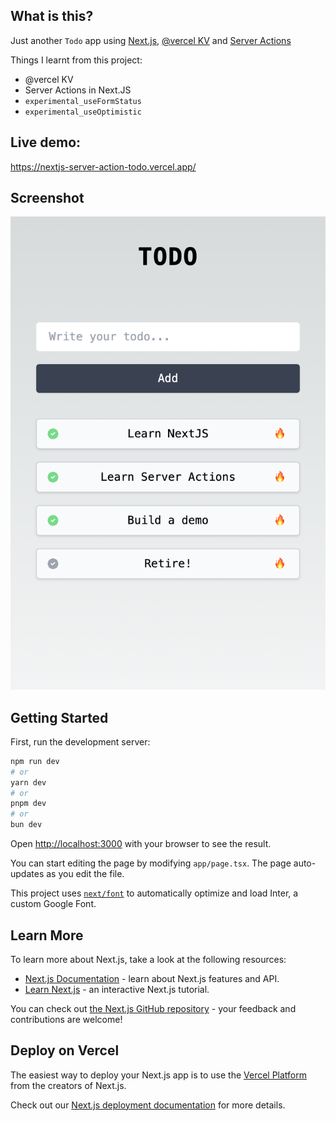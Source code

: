 ## What is this?

Just another `Todo` app using [Next.js](https://nextjs.org/), [@vercel KV](https://vercel.com/docs/storage/vercel-kv/quickstart) and [Server Actions](https://nextjs.org/docs/app/api-reference/functions/server-actions)


Things I learnt from this project:
- @vercel KV
- Server Actions in Next.JS
- `experimental_useFormStatus`
- `experimental_useOptimistic`


## Live demo:
https://nextjs-server-action-todo.vercel.app/


## Screenshot
<img src="./screenshot.png">



## Getting Started

First, run the development server:

```bash
npm run dev
# or
yarn dev
# or
pnpm dev
# or
bun dev
```

Open [http://localhost:3000](http://localhost:3000) with your browser to see the result.

You can start editing the page by modifying `app/page.tsx`. The page auto-updates as you edit the file.

This project uses [`next/font`](https://nextjs.org/docs/basic-features/font-optimization) to automatically optimize and load Inter, a custom Google Font.

## Learn More

To learn more about Next.js, take a look at the following resources:

- [Next.js Documentation](https://nextjs.org/docs) - learn about Next.js features and API.
- [Learn Next.js](https://nextjs.org/learn) - an interactive Next.js tutorial.

You can check out [the Next.js GitHub repository](https://github.com/vercel/next.js/) - your feedback and contributions are welcome!

## Deploy on Vercel

The easiest way to deploy your Next.js app is to use the [Vercel Platform](https://vercel.com/new?utm_medium=default-template&filter=next.js&utm_source=create-next-app&utm_campaign=create-next-app-readme) from the creators of Next.js.

Check out our [Next.js deployment documentation](https://nextjs.org/docs/deployment) for more details.
